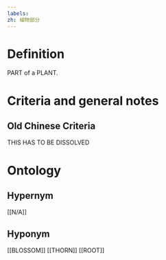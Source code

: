 ```yaml
---
labels: 
zh: 植物部分
---
```


# Definition
PART of a PLANT.
# Criteria and general notes
## Old Chinese Criteria
THIS HAS TO BE DISSOLVED
# Ontology

## Hypernym
[[N/A]]
## Hyponym
[[BLOSSOM]]
[[THORN]]
[[ROOT]]